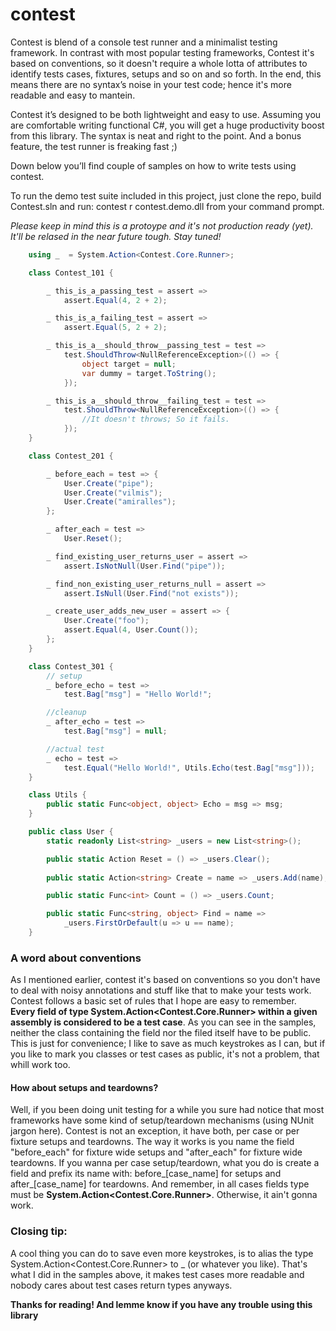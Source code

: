# contest
Contest is blend of a console test runner and a minimalist testing framework. In contrast with most popular testing frameworks, Contest it's based on conventions, so it doesn't require a whole lotta of attributes to identify tests cases, fixtures, setups and so on and so forth. In the end, this means there are no syntax’s noise in your test code; hence it's more readable and easy to mantein.

Contest it’s designed to be both lightweight and easy to use. Assuming you are comfortable writing functional C#, you will get a huge productivity boost from this library. The syntax is neat and right to the point. And a bonus feature, the test runner is freaking fast ;)

Down below you’ll find couple of samples on how to write tests using contest.

To run the demo test suite included in this project, just clone the repo, build Contest.sln and run:  contest r contest.demo.dll from your command prompt.

_Please keep in mind this is a protoype and it's not production ready (yet). It'll be relased in the near future tough. Stay tuned!_
```cs
	using _  = System.Action<Contest.Core.Runner>;

    class Contest_101 {

		_ this_is_a_passing_test = assert => 
			assert.Equal(4, 2 + 2);

		_ this_is_a_failing_test = assert =>
			assert.Equal(5, 2 + 2);

        _ this_is_a__should_throw__passing_test = test =>
            test.ShouldThrow<NullReferenceException>(() => {
                object target = null;
                var dummy = target.ToString();
            });

		_ this_is_a__should_throw__failing_test = test =>
			test.ShouldThrow<NullReferenceException>(() => {
				//It doesn't throws; So it fails.
			});
    }

    class Contest_201 {

		_ before_each = test => {
			User.Create("pipe");
			User.Create("vilmis");
			User.Create("amiralles");
		};

		_ after_each = test =>
			User.Reset();

		_ find_existing_user_returns_user = assert => 
			assert.IsNotNull(User.Find("pipe"));

		_ find_non_existing_user_returns_null = assert => 
			assert.IsNull(User.Find("not exists"));

		_ create_user_adds_new_user = assert => {
			User.Create("foo");
			assert.Equal(4, User.Count());
		};
    }

	class Contest_301 {
		// setup
		_ before_echo = test => 
			test.Bag["msg"] = "Hello World!";

		//cleanup
		_ after_echo = test => 
			test.Bag["msg"] = null;

		//actual test
		_ echo = test => 
			test.Equal("Hello World!", Utils.Echo(test.Bag["msg"]));
	}

	class Utils {
		public static Func<object, object> Echo = msg => msg;
	}

	public class User {	
		static readonly List<string> _users = new List<string>();

		public static Action Reset = () => _users.Clear();
			
		public static Action<string> Create = name => _users.Add(name);

		public static Func<int> Count = () => _users.Count;

		public static Func<string, object> Find = name =>
			_users.FirstOrDefault(u => u == name);
	}
```

		
### A word about conventions
As I mentioned earlier, contest it's based on conventions so you don't have to deal with noisy annotations and stuff like that to make your tests work. Contest follows a basic set of rules that I hope are easy to remember.  
**Every field of type System.Action<Contest.Core.Runner> within a given assembly is considered to be a test case**. As you can see in the samples, neither the class containing the field nor the filed itself have to be public. This is just for convenience; I like to save as much keystrokes as I can, but if you like to mark you classes or test cases as public, it's not a problem, that whill work too.

#### How about setups and teardowns?
Well, if you been doing unit testing for a while you sure had notice that most frameworks have some kind of setup/teardown mechanisms (using NUnit jargon here). Contest is not an exception, it have both, per case or per fixture setups and teardowns. The way it works is you name the field "before_each" for fixture wide setups and "after_each" for fixture wide teardowns. If you wanna per case setup/teardown, what you do is create a field and prefix its name with: before_[case_name] for setups and after_[case_name] for teardowns.
And remember, in all cases fields type must be **System.Action<Contest.Core.Runner>**. Otherwise, it ain't gonna work.

### Closing tip:
A cool thing you can do to save even more keystrokes, is to alias the type System.Action<Contest.Core.Runner> to _ (or whatever you like). That's what I did in the samples above, it makes test cases more readable and nobody cares about test cases return types anyways.

**Thanks for reading! And lemme know if you have any trouble using this library**
